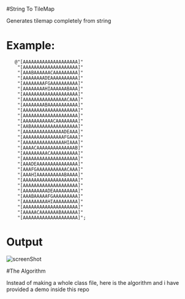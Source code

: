 #String To TileMap

Generates tilemap completely from string

Example:
========

       @"[AAAAAAAAAAAAAAAAAAAA]"             
        "[AAAAAAAAAAAAAAAAAAAA]"
        "[AAABAAAAAACAAAAAAAAA]"
        "[AAAAAAAADEAAAAAAAAAA]"
        "[AAAAAAAAFGAAAAAAAAAA]"
        "[AAAAAAAAHIAAAAAABAAA]"
        "[AAAAAAAAAAAAAAAAAAAA]"
        "[AAAAAAAAAAAAAAAACAAA]"
        "[AAAAAAAABAAAAAAAAAAA]"
        "[AAAAAAAAAAAAAAAAAAAA]"
        "[AAAAAAAAAAAAAAAAAAAA]"
        "[AAAAAAAAAAACAAAAAAAA]"
        "[AABAAAAAAAAAAAAAAAAA]"
        "[AAAAAAAAAAAAAAADEAAA]"
        "[AAAAAAAAAAAAAAAFGAAA]"
        "[AAAAAAAAAAAAAAAHIAAA]"
        "[AAAACAAAAAAAAAAAAAAB]"
        "[AAAAAAAAACAAAAAAAAAA]"
        "[AAAAAAAAAAAAAAAAAAAA]"
        "[AAADEAAAAAAAAAAAAAAA]"
        "[AAAFGAAAAAAAAAAACAAA]"
        "[AAAHIAAAAAAAAAABAAAA]"
        "[AAAAAAAAAAAAAAAAAAAA]"
        "[AAAAAAAAAAAAAAAAAAAA]"
        "[AAAAAAAAADEAAAAAAAAA]"
        "[AAABAAAAAFGAAAAAAAAA]"
        "[AAAAAAAAAHIAAAAAAAAA]"
        "[AAAAAAAAAAAAAAAAAAAA]"
        "[AAAAACAAAAAAABAAAAAA]"
        "[AAAAAAAAAAAAAAAAAAAA]";
        
Output
======

![screenShot](http://i39.tinypic.com/34h77o2.jpg)

#The Algorithm

Instead of making a whole class file, here is the algorithm and i have provided a demo inside this repo


      
